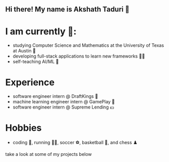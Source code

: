 ## Hi there! My name is Akshath Taduri 👋

# I am currently 📕:

- studying Computer Science and Mathematics at the University of Texas at Austin 🤘
- developing full-stack applications to learn new frameworks 👨‍💻
- self-teaching AI/ML 🤖

# Experience

- software engineer intern @ DraftKings 👑
- machine learning engineer intern @ GamePlay 🏈
- software engineer intern @ Supreme Lending 💵

# Hobbies

- coding 👾, running 🏃‍♂️, soccer ⚽, basketball 🏀, and chess ♟️

take a look at some of my projects below
<!--
**AkshathTaduri/AkshathTaduri** is a ✨ _special_ ✨ repository because its `README.md` (this file) appears on your GitHub profile.

Here are some ideas to get you started:

- 🔭 I’m currently working on ...
- 🌱 I’m currently learning ...
- 👯 I’m looking to collaborate on ...
- 🤔 I’m looking for help with ...
- 💬 Ask me about ...
- 📫 How to reach me: ...
- 😄 Pronouns: ...
- ⚡ Fun fact: ...
-->
